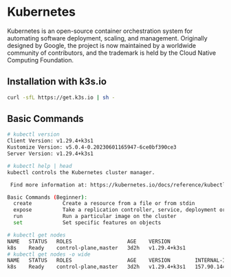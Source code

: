 # Kubernetes

Kubernetes is an open-source container orchestration system for automating software deployment, scaling, and management. Originally designed by Google, the project is now maintained by a worldwide community of contributors, and the trademark is held by the Cloud Native Computing Foundation. 

## Installation with k3s.io

```bash
curl -sfL https://get.k3s.io | sh -
```

## Basic Commands

```bash
# kubectl version
Client Version: v1.29.4+k3s1
Kustomize Version: v5.0.4-0.20230601165947-6ce0bf390ce3
Server Version: v1.29.4+k3s1
```

```bash
# kubectl help | head
kubectl controls the Kubernetes cluster manager.

 Find more information at: https://kubernetes.io/docs/reference/kubectl/

Basic Commands (Beginner):
  create          Create a resource from a file or from stdin
  expose          Take a replication controller, service, deployment or pod and expose it as a new Kubernetes service
  run             Run a particular image on the cluster
  set             Set specific features on objects
```

```bash
# kubectl get nodes
NAME   STATUS   ROLES                  AGE    VERSION
k8s    Ready    control-plane,master   3d2h   v1.29.4+k3s1
# kubectl get nodes -o wide
NAME   STATUS   ROLES                  AGE    VERSION        INTERNAL-IP    EXTERNAL-IP   OS-IMAGE             KERNEL-VERSION       CONTAINER-RUNTIME
k8s    Ready    control-plane,master   3d2h   v1.29.4+k3s1   157.90.144.2   <none>        Ubuntu 22.04.4 LTS   5.15.0-105-generic   containerd://1.7.15-k3s1
```

```bash

```

```bash

```

```bash

```

```bash

```